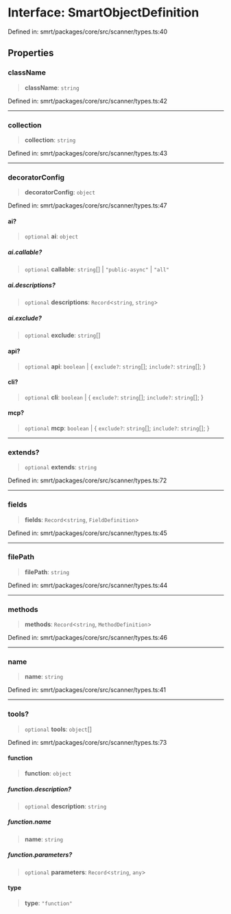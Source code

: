 # Interface: SmartObjectDefinition

Defined in: smrt/packages/core/src/scanner/types.ts:40

## Properties

### className

> **className**: `string`

Defined in: smrt/packages/core/src/scanner/types.ts:42

***

### collection

> **collection**: `string`

Defined in: smrt/packages/core/src/scanner/types.ts:43

***

### decoratorConfig

> **decoratorConfig**: `object`

Defined in: smrt/packages/core/src/scanner/types.ts:47

#### ai?

> `optional` **ai**: `object`

##### ai.callable?

> `optional` **callable**: `string`[] \| `"public-async"` \| `"all"`

##### ai.descriptions?

> `optional` **descriptions**: `Record`\<`string`, `string`\>

##### ai.exclude?

> `optional` **exclude**: `string`[]

#### api?

> `optional` **api**: `boolean` \| \{ `exclude?`: `string`[]; `include?`: `string`[]; \}

#### cli?

> `optional` **cli**: `boolean` \| \{ `exclude?`: `string`[]; `include?`: `string`[]; \}

#### mcp?

> `optional` **mcp**: `boolean` \| \{ `exclude?`: `string`[]; `include?`: `string`[]; \}

***

### extends?

> `optional` **extends**: `string`

Defined in: smrt/packages/core/src/scanner/types.ts:72

***

### fields

> **fields**: `Record`\<`string`, `FieldDefinition`\>

Defined in: smrt/packages/core/src/scanner/types.ts:45

***

### filePath

> **filePath**: `string`

Defined in: smrt/packages/core/src/scanner/types.ts:44

***

### methods

> **methods**: `Record`\<`string`, `MethodDefinition`\>

Defined in: smrt/packages/core/src/scanner/types.ts:46

***

### name

> **name**: `string`

Defined in: smrt/packages/core/src/scanner/types.ts:41

***

### tools?

> `optional` **tools**: `object`[]

Defined in: smrt/packages/core/src/scanner/types.ts:73

#### function

> **function**: `object`

##### function.description?

> `optional` **description**: `string`

##### function.name

> **name**: `string`

##### function.parameters?

> `optional` **parameters**: `Record`\<`string`, `any`\>

#### type

> **type**: `"function"`
